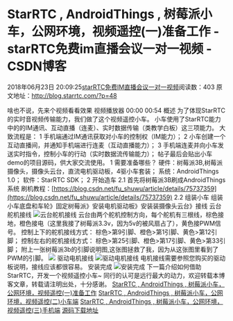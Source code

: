 # StarRTC , AndroidThings , 树莓派小车，公网环境，视频遥控(一)准备工作 - starRTC免费im直播会议一对一视频 - CSDN博客
2018年06月23日 20:09:25[starRTC免费IM直播会议一对一视频](https://me.csdn.net/elesos)阅读数：403
原文地址：http://blog.starrtc.com/?p=48

啥也不说，先来个视频看看效果
视频播放器
00:00
00:54
概述
为了体现StarRTC的实时音视频传输能力，我们做了这个视频遥控小车。
小车使用了StarRTC能力中的的IM通讯、互动直播（连麦）、实时数据传输（类教学白板）这三项能力。
大致流程是：
1 手机端通过IM通讯获取对小车的控制权（IM能力）；
2 小车创建一个互动直播间，并通知手机端进行连麦（互动直播能力）；
3 手机端连麦并向小车发送实时指令，控制小车的行动（实时数据流传输能力）；
帖子最后会贴出小车demo的项目源码，供大家交流使用。
1 需要准备哪些？
硬件：树莓派3B,树莓派摄像头，摄像头云台，直流电机驱动板，4驱小车套装；
系统：AndroidThings 1.0；
软件：StarRTC SDK；
2 开始造车
2.1 首先将树莓派3B刷成AndroidThings系统
刷机教程：[https://blog.csdn.net/fu_shuwu/article/details/75737359](https://blog.csdn.net/fu_shuwu/article/details/75737359)
2.2 组装小车
组装小车底盘和车轮》固定树莓派》安装电机驱动板》安装装摄像头云台》接线
云台舵机接线
![云台舵机接线](http://blog.starrtc.com/wp-content/uploads/2018/06/297843509918763789.jpg)
云台由两个舵机控制方向，每个舵机有三根线，棕色接地，橙色接电（这里我接了树莓派3.3v，因为5v的被风扇占了），黄色接PWM信号。
控制上下的舵机接线方式：
棕色>第9引脚、橙色>第1引脚、黄色>第12引脚；
控制左右的舵机接线方式：
棕色>第25引脚、橙色>第17引脚、黄色>第33引脚；
附上一张树莓派3b的引脚说明图,这张图拯救了我，因为从这张图里看到了PWM的引脚。
![](http://blog.starrtc.com/wp-content/uploads/2018/06/raspberrypi_pinout-176x300.png)
驱动电机接线
![驱动电机接线](http://blog.starrtc.com/wp-content/uploads/2018/06/25276792513020578.jpg)
电机接线需要参照您购买的驱动板说明，接线应该都很容易。
安装完成
![安装完成](http://blog.starrtc.com/wp-content/uploads/2018/06/158723229296627950.jpg)
下一篇介绍如何借助StarRTC，开发一个视频遥控小车~
同行的认可是远行最大的动力，欢迎转载本博客文章，转载请注明出处，十分感谢。
[StarRTC , AndroidThings , 树莓派小车，公网环境，视频遥控(一)准备工作](http://blog.starrtc.com/?p=48)
[StarRTC , AndroidThings , 树莓派小车，公网环境，视频遥控(二)小车端](http://blog.starrtc.com/?p=94)
[StarRTC , AndroidThings , 树莓派小车，公网环境，视频遥控(三)手机端](http://blog.starrtc.com/?p=111)
[源码下载地址](https://docs.starrtc.com/download/star_sdk_iot_car.zip)
